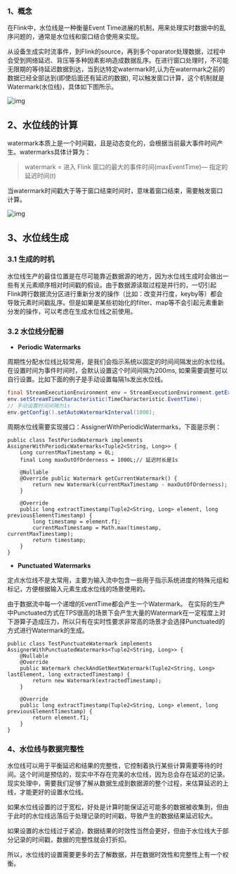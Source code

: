 ### 1、概念

在Flink中，水位线是一种衡量Event Time进展的机制，用来处理实时数据中的乱序问题的，通常是水位线和窗口结合使用来实现。

从设备生成实时流事件，到Flink的source，再到多个oparator处理数据，过程中会受到网络延迟、背压等多种因素影响造成数据乱序。在进行窗口处理时，不可能无限期的等待延迟数据到达，当到达特定watermark时,认为在watermark之前的数据已经全部达到(即使后面还有延迟的数据), 可以触发窗口计算，这个机制就是 Watermark(水位线)，具体如下图所示。

![img](https://pic4.zhimg.com/80/v2-4a143f217608461ff004902e80374e33_1440w.webp)

## 2、水位线的计算

watermark本质上是一个时间戳，且是动态变化的，会根据当前最大事件时间产生。watermarks具体计算为：

> watermark = 进入 Flink 窗口的最大的事件时间(maxEventTime)— 指定的延迟时间(t)

当watermark时间戳大于等于窗口结束时间时，意味着窗口结束，需要触发窗口计算。

![img](https://pic3.zhimg.com/80/v2-b96607e4851b941133afdc8d03b3822e_1440w.webp)

## 3、水位线生成

### 3.1 生成的时机

水位线生产的最佳位置是在尽可能靠近数据源的地方，因为水位线生成时会做出一些有关元素顺序相对时间戳的假设。由于数据源读取过程是并行的，一切引起Flink跨行数据流分区进行重新分发的操作（比如：改变并行度，keyby等）都会导致元素时间戳乱序。但是如果是某些初始化的filter、map等不会引起元素重新分发的操作，可以考虑在生成水位线之前使用。

### 3.2 水位线分配器

- **Periodic Watermarks**

周期性分配水位线比较常用，是我们会指示系统以固定的时间间隔发出的水位线。在设置时间为事件时间时，会默认设置这个时间间隔为200ms, 如果需要调整可以自行设置。比如下面的例子是手动设置每隔1s发出水位线。

```java
final StreamExecutionEnvironment env = StreamExecutionEnvironment.getExecutionEnvironment(); 
env.setStreamTimeCharacteristic(TimeCharacteristic.EventTime); 
// 手动设置时间间隔为1s 
env.getConfig().setAutoWatermarkInterval(1000); 
```

周期水位线需要实现接口：AssignerWithPeriodicWatermarks，下面是示例：

```text
public class TestPeriodWatermark implements AssignerWithPeriodicWatermarks<Tuple2<String, Long>> { 
    Long currentMaxTimestamp = 0L; 
    final Long maxOutOfOrderness = 1000L;// 延迟时长是1s 

    @Nullable 
    @Override public Watermark getCurrentWatermark() { 
        return new Watermark(currentMaxTimestamp - maxOutOfOrderness); 
    } 

    @Override 
    public long extractTimestamp(Tuple2<String, Long> element, long previousElementTimestamp) { 
        long timestamp = element.f1;         
        currentMaxTimestamp = Math.max(timestamp, currentMaxTimestamp); 
        return timestamp; 
    } 
} 
```

- **Punctuated Watermarks**

定点水位线不是太常用，主要为输入流中包含一些用于指示系统进度的特殊元组和标记，方便根据输入元素生成水位线的场景使用的。

由于数据流中每一个递增的EventTime都会产生一个Watermark。
在实际的生产中Punctuated方式在TPS很高的场景下会产生大量的Watermark在一定程度上对下游算子造成压力，所以只有在实时性要求非常高的场景才会选择Punctuated的方式进行Watermark的生成。

```text
public class TestPunctuateWatermark implements AssignerWithPunctuatedWatermarks<Tuple2<String, Long>> { 
    @Nullable 
    @Override 
    public Watermark checkAndGetNextWatermark(Tuple2<String, Long> lastElement, long extractedTimestamp) { 
        return new Watermark(extractedTimestamp); 
    } 
    
    @Override 
    public long extractTimestamp(Tuple2<String, Long> element, long previousElementTimestamp) { 
        return element.f1; 
    } 
} 
```

### 4、水位线与数据完整性

水位线可以用于平衡延迟和结果的完整性，它控制着执行某些计算需要等待的时间。这个时间是预估的，现实中不存在完美的水位线，因为总会存在延迟的记录。现实处理中，需要我们足够了解从数据生成到数据源的整个过程，来估算延迟的上线，才能更好的设置水位线。

如果水位线设置的过于宽松，好处是计算时能保证近可能多的数据被收集到，但由于此时的水位线远落后于处理记录的时间戳，导致产生的数据结果延迟较大。

如果设置的水位线过于紧迫，数据结果的时效性当然会更好，但由于水位线大于部分记录的时间戳，数据的完整性就会打折扣。

所以，水位线的设置需要更多的去了解数据，并在数据时效性和完整性上有一个权衡。